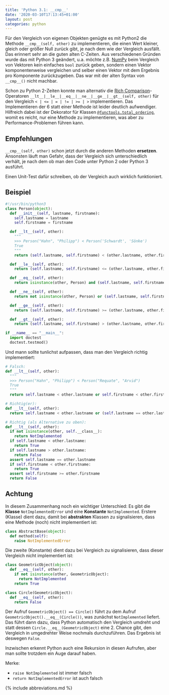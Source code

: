 ```yaml
---
title: 'Python 3.1: __cmp__'
date: '2020-03-10T17:13:45+01:00'
layout: post
categories: python
---
```


Für den Vergleich von eigenen Objekten genügte es mit Python2 die Methode `__cmp__(self, other)` zu implementieren, die einen Wert kleiner, gleich oder größer Null zurück gibt, je nach dem wie der Vergleich ausfällt.
Das erinnert sehr an die guten alten C-Zeiten.
Aus verschiedenen Gründen wurde das mit Python 3 geändert, u.a. möchte z.B. [NumPy](https://numpy.org/) beim Vergleich von Vektoren kein einfaches `bool` zurück geben, sondern einen Vektor komponentenweise vergleichen und selber einen Vektor mit dem Ergebnis pro Komponente zurückzugeben.
Das war mit der alten Syntax von `__cmp__()` nicht machbar.

Schon zu Python 2-Zeiten konnte man alternativ die [Rich Comparison](https://www.python.org/dev/peps/pep-0207/)-Operatoren `__lt__|__le__|__eq__|__ne__|__ge__|__gt__(self, other)` für den Vergleich `< | <= | = | != | >= | >` implementieren.
Das Implementieren der 6 statt einer Methode ist leider deutlich aufwendiger.
Hilfreich dabei ist der Dekorator für Klassen [`@functools.total_ordering`](https://docs.python.org/3/library/functools.html#functools.total_ordering), womit es reicht, nur eine Methode zu implementieren, was aber zu Performance-Problemen führen kann.

## Empfehlungen

`__cmp__(self, other)` schon jetzt durch die anderen Methoden **ersetzen**.
Ansonsten läuft man Gefahr, dass der Vergleich sich unterschiedlich verhält, je nach dem ob man den Code unter Python 2 oder Python 3 ausführt.

Einen Unit-Test dafür schreiben, ob der Vergleich auch wirklich funktioniert.

## Beispiel

```python
#!/usr/bin/python3
class Person(object):
  def __init__(self, lastname, firstname):
    self.lastname = lastname
    self.firstname = firstname

  def __lt__(self, other):
    """
    >>> Person("Hahn", "Philipp") < Person('Schwardt', 'Sönke')
    True
    """
    return (self.lastname, self.firstname) < (other.lastname, other.firstname) if isinstance(other, Person) else NotImplemented

  def __le__(self, other):
    return (self.lastname, self.firstname) <= (other.lastname, other.firstname) if isinstance(other, Person) else NotImplemented

  def __eq__(self, other):
    return isinstance(other, Person) and (self.lastname, self.firstname) == (other.lastname, other.firstname)

  def __ne__(self, other):
    return not isinstance(other, Person) or (self.lastname, self.firstname) != (other.lastname, other.firstname)

  def __ge__(self, other):
    return (self.lastname, self.firstname) >= (other.lastname, other.firstname) if isinstance(other, Person) else NotImplemented

  def __gt__(self, other):
    return (self.lastname, self.firstname) > (other.lastname, other.firstname) if isinstance(other, Person) else NotImplemented

if __name__ == "__main__":
  import doctest
  doctest.testmod()
```

Und mann sollte tunlichst aufpassen, dass man den Vergleich richtig implementiert:

```python
# Falsch:
def __lt__(self, other):
  """
  >>> Person("Hahn", "Philipp") < Person("Requate", "Arvid")
  True
  """
  return self.lastname < other.lastname or self.firstname < other.firstname

# Richtig(er):
def __lt__(self, other):
  return self.lastname < other.lastname or (self.lastname == other.lastname and self.firstname < other.firstname)

# Richtig (als Alternative zu oben):
def __lt__(self, other):
  if not isinstance(other, self.__class__):
    return NotImplemented
  if self.lastname < other.lastname:
    return True
  if self.lastname > other.lastname:
    return False
  assert self.lastname == other.lastname
  if self.firstname < other.firstname:
    return True
  assert self.firstname >= other.firstname
  return False
```

## Achtung

In diesem Zusammenhang noch ein wichtiger Unterschied:
Es gibt die **Klasse** `NotImplementedError` und eine **Konstante** `NotImplemented`.
Erstere (Klasse) dient dazu, damit bei **abstrakten** Klassen zu signalisieren, dass eine Methode (noch) nicht implementiert ist:
```python
class AbstractBase(object):
  def method(self):
    raise NotImplementedError
```

Die zweite (Konstante) dient dazu bei Vergleich zu signalisieren, dass dieser Vergleich nicht implementiert ist:
```python
class GeometricObject(object):
  def __eq__(self, other):
    if not isinstance(other, GeometricObject):
      return NotImplemented
    return True

class Circle(GeometricObject):
  def __eq__(self, other):
    return False
```

Der Aufruf `GeometricObject() == Circle()` führt zu dem Aufruf `GeometricObject().__eq__(Circle())`, was zunächst `NotImplemented` liefert.
Das führt dann dazu, dass Python automatisch den Vergleich umdreht und statt dessen `Circle.__eq__(GeometricObject)` eine 2. Chance gibt, den Vergleich in umgedrehter Weise nochmals durchzuführen.
Das Ergebnis ist deswegen `False`.

Inzwischen erkennt Python auch eine Rekursion in diesen Aufrufen, aber man sollte trotzdem ein Auge darauf haben.

Merke:

- `raise NotImplemented` ist immer falsch
- `return NotImplementedError` ist auch falsch

{% include abbreviations.md %}
